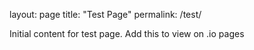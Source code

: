 layout: page
title: "Test Page"
permalink: /test/

Initial content for test page.
Add this to view on .io pages
